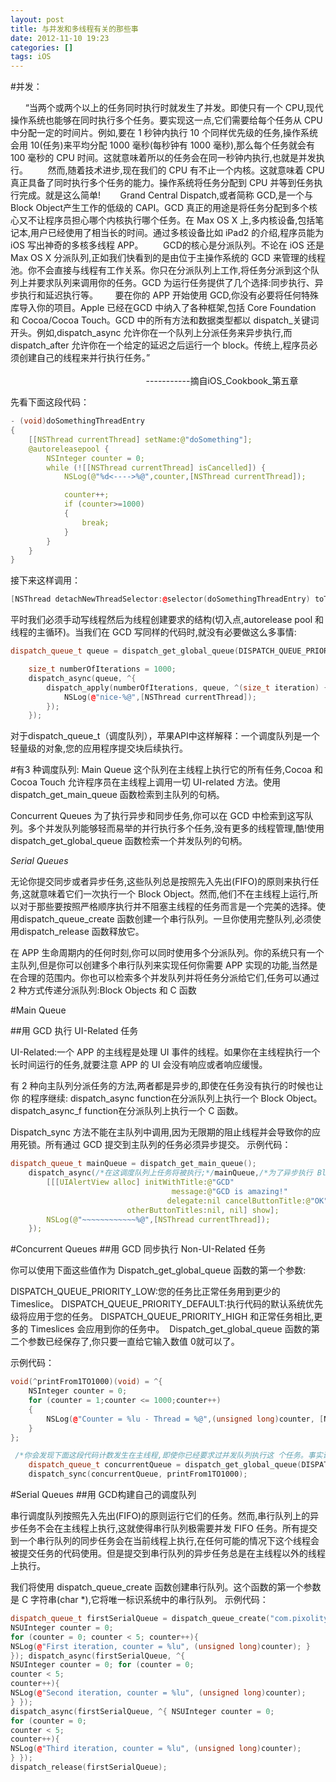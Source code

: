 ```yaml
---
layout: post
title: 与并发和多线程有关的那些事
date: 2012-11-10 19:23
categories: []
tags: iOS
---
```

#并发：

      “当两个或两个以上的任务同时执行时就发生了并发。即使只有一个 CPU,现代操作系统也能够在同时执行多个任务。要实现这一点,它们需要给每个任务从 CPU 中分配一定的时间片。例如,要在 1 秒钟内执行 10 个同样优先级的任务,操作系统会用 10(任务)来平均分配 1000 毫秒(每秒钟有 1000 毫秒),那么每个任务就会有
 100 毫秒的 CPU 时间。这就意味着所以的任务会在同一秒钟内执行,也就是并发执行。
       然而,随着技术进步,现在我们的 CPU 有不止一个内核。这就意味着 CPU 真正具备了同时执行多个任务的能力。操作系统将任务分配到 CPU 并等到任务执行完成。就是这么简单!
       Grand Central Dispatch,或者简称 GCD,是一个与 Block Object产生工作的低级的 CAPI。GCD 真正的用途是将任务分配到多个核心又不让程序员担心哪个内核执行哪个任务。在 Max OS X 上,多内核设备,包括笔记本,用户已经使用了相当长的时间。通过多核设备比如
 iPad2 的介绍,程序员能为 iOS 写出神奇的多核多线程 APP。
       GCD的核心是分派队列。不论在 iOS 还是 Max OS X 分派队列,正如我们快看到的是由位于主操作系统的 GCD 来管理的线程池。你不会直接与线程有工作关系。你只在分派队列上工作,将任务分派到这个队列上并要求队列来调用你的任务。GCD 为运行任务提供了几个选择:同步执行、异步执行和延迟执行等。
      要在你的 APP 开始使用 GCD,你没有必要将任何特殊库导入你的项目。Apple 已经在GCD 中纳入了各种框架,包括 Core Foundation 和 Cocoa/Cocoa Touch。GCD 中的所有方法和数据类型都以 dispatch_关键词开头。例如,dispatch_async 允许你在一个队列上分派任务来异步执行,而
 dispatch_after 允许你在一个给定的延迟之后运行一个 block。传统上,程序员必须创建自己的线程来并行执行任务。”
                                                                                                                                                                                      
 -----------摘自iOS_Cookbook_第五章

先看下面这段代码：


```cpp
- (void)doSomethingThreadEntry
{
    [[NSThread currentThread] setName:@"doSomething"];
    @autoreleasepool {
        NSInteger counter = 0;
        while (![[NSThread currentThread] isCancelled]) {
            NSLog(@"%d<---->%@",counter,[NSThread currentThread]);

            counter++;
            if (counter>=1000)
            {
                break;
            }
        }
    }
}
```



接下来这样调用：


```cpp
[NSThread detachNewThreadSelector:@selector(doSomethingThreadEntry) toTarget:self withObject:nil];
```



平时我们必须手动写线程然后为线程创建要求的结构(切入点,autorelease pool 和线程的主循环)。当我们在 GCD 写同样的代码时,就没有必要做这么多事情:



```cpp
dispatch_queue_t queue = dispatch_get_global_queue(DISPATCH_QUEUE_PRIORITY_DEFAULT, 0);

    size_t numberOfIterations = 1000;
    dispatch_async(queue, ^{
        dispatch_apply(numberOfIterations, queue, ^(size_t iteration) {
            NSLog(@"nice-%@",[NSThread currentThread]);
        });
    });
```


对于dispatch_queue_t（调度队列），苹果API中这样解释：一个调度队列是一个轻量级的对象,您的应用程序提交块后续执行。

#有3 种调度队列:
Main Queue
这个队列在主线程上执行它的所有任务,Cocoa 和 Cocoa Touch 允许程序员在主线程上调用一切 UI-related 方法。使用 dispatch_get_main_queue 函数检索到主队列的句柄。

Concurrent Queues
为了执行异步和同步任务,你可以在 GCD 中检索到这写队列。多个并发队列能够轻而易举的并行执行多个任务,没有更多的线程管理,酷!使用 dispatch_get_global_queue 函数检索一个并发队列的句柄。


*Serial Queues*

无论你提交同步或者异步任务,这些队列总是按照先入先出(FIFO)的原则来执行任务,这就意味着它们一次执行一个 Block Object。然而,他们不在主线程上运行,所以对于那些要按照严格顺序执行并不阻塞主线程的任务而言是一个完美的选择。使用dispatch_queue_create 函数创建一个串行队列。一旦你使用完整队列,必须使用dispatch_release
 函数释放它。

在 APP 生命周期内的任何时刻,你可以同时使用多个分派队列。你的系统只有一个主队列,但是你可以创建多个串行队列来实现任何你需要 APP 实现的功能,当然是在合理的范围内。你也可以检索多个并发队列并将任务分派给它们,任务可以通过 2 种方式传递分派队列:Block Objects 和 C 函数


#Main Queue

##用 GCD 执行 UI-Related 任务

UI-Related:一个 APP 的主线程是处理 UI 事件的线程。如果你在主线程执行一个长时间运行的任务,就要注意 APP 的 UI 会没有响应或者响应缓慢。

有 2 种向主队列分派任务的方法,两者都是异步的,即使在任务没有执行的时候也让你
的程序继续:
dispatch_async function在分派队列上执行一个 Block Object。
dispatch_async_f function在分派队列上执行一个 C 函数。

Dispatch_sync 方法不能在主队列中调用,因为无限期的阻止线程并会导致你的应用死锁。所有通过 GCD 提交到主队列的任务必须异步提交。
示例代码：


```cpp
dispatch_queue_t mainQueue = dispatch_get_main_queue();
    dispatch_async(/*在这调度队列上任务将被执行;*/mainQueue,/*为了异步执行 Block Object 会被发送到调度队列*/ ^{
        [[[UIAlertView alloc] initWithTitle:@"GCD"
                                    message:@"GCD is amazing!"
                                   delegate:nil cancelButtonTitle:@"OK"
                          otherButtonTitles:nil, nil] show];
        NSLog(@"~~~~~~~~~~~~%@",[NSThread currentThread]);
    });
```







#Concurrent Queues
##用 GCD 同步执行 Non-UI-Related 任务

你可以使用下面这些值作为 Dispatch_get_global_queue 函数的第一个参数:

DISPATCH_QUEUE_PRIORITY_LOW:您的任务比正常任务用到更少的 Timeslice。
DISPATCH_QUEUE_PRIORITY_DEFAULT:执行代码的默认系统优先级将应用于您的任务。
DISPATCH_QUEUE_PRIORITY_HIGH 和正常任务相比,更多的 Timeslices 会应用到你的任务中。
 Dispatch_get_global_queue 函数的第二个参数已经保存了,你只要一直给它输入数值 0就可以了。


示例代码：



```cpp
void(^printFrom1TO1000)(void) = ^{
    NSInteger counter = 0;
    for (counter = 1;counter <= 1000;counter++)
    {
        NSLog(@"Counter = %lu - Thread = %@",(unsigned long)counter, [NSThread currentThread]);
    }
};
```




```cpp
 /*你会发现下面这段代码计数发生在主线程,即使你已经要求过并发队列执行这 个任务。事实证明这是 GCD 的优化。Dispatch_sync 函数将使用当前线程——你分配任务 时使用的线程——任何可能的情况下,作为优化的一部分会被编程到 GCD。*/
    dispatch_queue_t concurrentQueue = dispatch_get_global_queue(DISPATCH_QUEUE_PRIORITY_DEFAULT, 0);
    dispatch_sync(concurrentQueue, printFrom1TO1000);
```



#Serial Queues
##用 GCD构建自己的调度队列

串行调度队列按照先入先出(FIFO)的原则运行它们的任务。然而,串行队列上的异步任务不会在主线程上执行,这就使得串行队列极需要并发 FIFO 任务。所有提交到一个串行队列的同步任务会在当前线程上执行,在任何可能的情况下这个线程会被提交任务的代码使用。但是提交到串行队列的异步任务总是在主线程以外的线程上执行。

我们将使用 dispatch_queue_create 函数创建串行队列。这个函数的第一个参数是 C 字符串(char *),它将唯一标识系统中的串行队列。
示例代码：


```cpp
dispatch_queue_t firstSerialQueue = dispatch_queue_create("com.pixolity.GCD.serialQueue1", 0); dispatch_async(firstSerialQueue, ^{
NSUInteger counter = 0;
for (counter = 0; counter < 5; counter++){
NSLog(@"First iteration, counter = %lu", (unsigned long)counter); }
}); dispatch_async(firstSerialQueue, ^{
NSUInteger counter = 0; for (counter = 0;
counter < 5;
counter++){
NSLog(@"Second iteration, counter = %lu", (unsigned long)counter);
} });
dispatch_async(firstSerialQueue, ^{ NSUInteger counter = 0;
for (counter = 0;
counter < 5;
counter++){
NSLog(@"Third iteration, counter = %lu", (unsigned long)counter);
} });
dispatch_release(firstSerialQueue);
```
